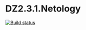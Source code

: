 # DZ2.3.1.Netology
[![Build status](https://ci.appveyor.com/api/projects/status/rdpaveujnvw033on?svg=true)](https://ci.appveyor.com/project/zda3171/dz2-3-1-netology)
